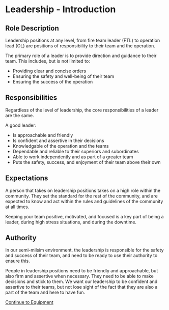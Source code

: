 # Leadership - Introduction

## Role Description

Leadership positions at any level, from fire team leader (FTL) to operation lead (OL) are positions of responsibility to their team and the operation.

The primary role of a leader is to provide direction and guidance to their team. This includes, but is not limited to:

- Providing clear and concise orders
- Ensuring the safety and well-being of their team
- Ensuring the success of the operation

## Responsibilities

Regardless of the level of leadership, the core responsibilities of a leader are the same.

A good leader:

- Is approachable and friendly
- Is confident and assertive in their decisions
- Knowledgable of the operation and the teams
- Dependable and reliable to their superiors and subordinates
- Able to work independently and as part of a greater team
- Puts the safety, success, and enjoyment of their team above their own

## Expectations

A person that takes on leadership positions takes on a high role within the community. They set the standard for the rest of the community, and are expected to know and act within the rules and guidelines of the community at all times.

Keeping your team positive, motivated, and focused is a key part of being a leader, during high stress situations, and during the downtime.

## Authority

In our semi-milsim environment, the leadership is responsible for the safety and success of their team, and need to be ready to use their authority to ensure this.

People in leadership positions need to be friendly and approachable, but also firm and assertive when necessary. They need to be able to make decisions and stick to them. We want our leadership to be confident and assertive to their teams, but not lose sight of the fact that they are also a part of the team and here to have fun.

[Continue to Equipment](equipment.md)
